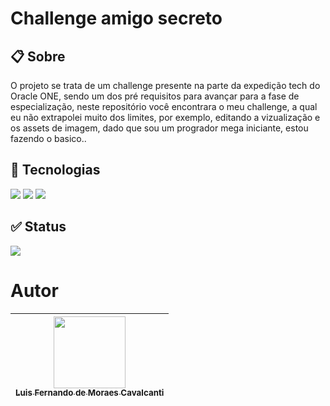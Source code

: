 <h1>Challenge amigo secreto</h1>

<h2>📋 Sobre</h2>
<p>O projeto se trata de um challenge presente na parte da expedição tech do Oracle ONE, sendo um dos pré requisitos para avançar para a fase de especialização, neste repositório você encontrara o meu challenge, a qual eu não extrapolei muito dos limites, por exemplo, editando a vizualização e os assets de imagem, dado que sou um progrador mega iniciante, estou fazendo o basico..</p>

## 🚀 Tecnologias
<div>
  <img src="https://img.shields.io/badge/HTML-239120?style=for-the-badge&logo=html5&logoColor=white">
  <img src="https://img.shields.io/badge/CSS-239120?&style=for-the-badge&logo=css3&logoColor=white">
  <img src="https://img.shields.io/badge/JavaScript-F7DF1E?style=for-the-badge&logo=javascript&logoColor=black">
</div>

## ✅ Status

<img loading="lazy" src="http://img.shields.io/static/v1?label=STATUS&message=EM%20DESENVOLVIMENTO&color=GREEN&style=for-the-badge"/>
</p>

# Autor

| [<img loading="lazy" src="https://avatars.githubusercontent.com/u/194744759?v=4" width=115><br><sub>Luis Fernando de Moraes Cavalcanti</sub>](https://github.com/LuFMC) |
| :---: |
